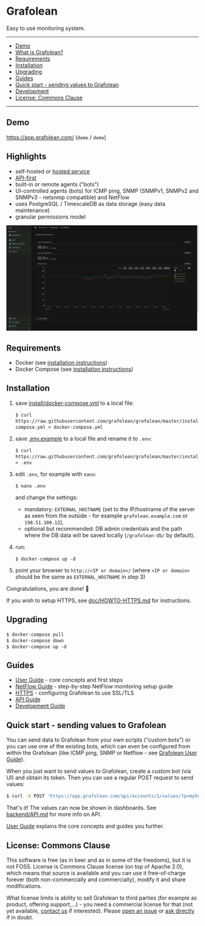 # Grafolean

Easy to use monitoring system.

---

- [Demo](#demo)
- [What is Grafolean?](#what-is-grafolean)
- [Requirements](#requirements)
- [Installation](#installation)
- [Upgrading](#upgrading)
- [Guides](#guides)
- [Quick start - sending values to Grafolean](#quick-start---sending-values-to-grafolean)
- [Development](#development)
- [License: Commons Clause](#license-commons-clause)

---

## Demo

https://app.grafolean.com/ (`demo` / `demo`)

## Highlights

- self-hosted or [hosted service](https://app.grafolean.com/)
- [API-first](https://app.grafolean.com/api-doc/)
- built-in or remote agents ("bots")
- UI-controlled agents (bots) for ICMP ping, SNMP (SNMPv1, SNMPv2 and SNMPv3 - netsnmp compatible) and NetFlow
- uses PostgreSQL / TimescaleDB as data storage (easy data maintenance)
- granular permissions model

![screenshot](doc/screenshot-dark.png)


## Requirements

- Docker (see [installation instructions](https://docs.docker.com/install/))
- Docker Compose (see [installation instructions](https://docs.docker.com/compose/install/))

## Installation

1) save [install/docker-compose.yml](https://raw.githubusercontent.com/grafolean/grafolean/master/install/docker-compose.yml) to a local file:

    ```
    $ curl https://raw.githubusercontent.com/grafolean/grafolean/master/install/docker-compose.yml > docker-compose.yml
    ```

2) save [.env.example](https://raw.githubusercontent.com/grafolean/grafolean/master/install/.env.example) to a local file and rename it to `.env`:

    ```
    $ curl https://raw.githubusercontent.com/grafolean/grafolean/master/install/.env.example > .env
    ```

3) edit `.env`, for example with `nano`:
    ```
    $ nano .env
    ```
     and change the settings:

    - mandatory: `EXTERNAL_HOSTNAME` (set to the IP/hostname of the server as seen from the outside - for example `grafolean.example.com` or `198.51.100.12`),
    - optional but recommended: DB admin credentials and the path where the DB data will be saved locally (`/grafolean-db/` by default).

4) run:
    ```
    $ docker-compose up -d
    ```

5) point your browser to `http://<IP or domain>/` (where `<IP or domain>` should be the same as `EXTERNAL_HOSTNAME` in step 3)

Congratulations, you are done! :rocket:

If you wish to setup HTTPS, see [doc/HOWTO-HTTPS.md](doc/HOWTO-HTTPS.md) for instructions.

## Upgrading

```
$ docker-compose pull
$ docker-compose down
$ docker-compose up -d
```

## Guides

- [User Guide](doc/user-guide.md) - core concepts and first steps
- [NetFlow Guide](doc/HOWTO-NetFlow.md) - step-by-step NetFlow monitoring setup guide
- [HTTPS](doc/HOWTO-HTTPS.md) - configuring Grafolean to use SSL/TLS
- [API Guide](backend/API.md)
- [Development Guide](doc/HOWTO-dev.md)


## Quick start - sending values to Grafolean

You can send data to Grafolean from your own scripts ("custom bots") or you can use one of the existing bots, which can even be configured from within the Grafolean (like ICMP ping, SNMP or Netflow - see [Grafolean User Guide](doc/user-guide.md)).

When you just want to send values to Grafolean, create a *custom* bot (via UI) and obtain its token. Then you can use a regular POST request to send values:

```bash
$ curl -X POST 'https://app.grafolean.com/api/accounts/1/values/?p=myhouse.livingroom.humidity&v=57.3&b=<BotAPIToken>'
```

That's it! The values can now be shown in dashboards. See [backend/API.md](backend/API.md) for more info on API.

[User Guide](doc/user-guide.md) explains the core concepts and guides you further.


## License: Commons Clause

This software is free (as in beer and as in some of the freedoms), but it is not FOSS. License is Commons Clause license (on top of Apache 2.0), which means that source is available and you can use it free-of-charge forever (both non-commercially and commercially), modify it and share modifications.

What license limits is ability to sell Grafolean to third parties (for example as product, offering support,...) - you need a commercial license for that (not yet available, [contact us](mailto:info@grafolean.com) if interested). Please [open an issue](https://github.com/grafolean/grafolean/issues) or [ask directly](mailto:info@grafolean.com) if in doubt.
